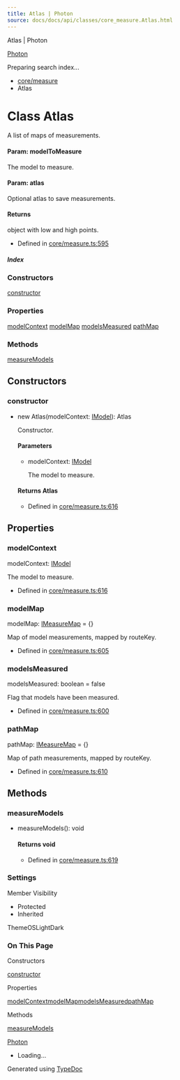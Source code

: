 ```yaml
---
title: Atlas | Photon
source: docs/docs/api/classes/core_measure.Atlas.html
---
```


Atlas | Photon

[Photon](../index.html)




Preparing search index...

* [core/measure](../modules/core_measure.html)
* Atlas

# Class Atlas

A list of maps of measurements.

#### Param: modelToMeasure

The model to measure.

#### Param: atlas

Optional atlas to save measurements.

#### Returns

object with low and high points.

* Defined in [core/measure.ts:595](https://github.com/mwhite454/photon/blob/main/packages/photon/src/core/measure.ts#L595)

##### Index

### Constructors

[constructor](#constructor)

### Properties

[modelContext](#modelcontext)
[modelMap](#modelmap)
[modelsMeasured](#modelsmeasured)
[pathMap](#pathmap)

### Methods

[measureModels](#measuremodels)

## Constructors

### constructor

* new Atlas(modelContext: [IModel](../interfaces/core_schema.IModel.html)): Atlas

  Constructor.

  #### Parameters

  + modelContext: [IModel](../interfaces/core_schema.IModel.html)

    The model to measure.

  #### Returns Atlas

  + Defined in [core/measure.ts:616](https://github.com/mwhite454/photon/blob/main/packages/photon/src/core/measure.ts#L616)

## Properties

### modelContext

modelContext: [IModel](../interfaces/core_schema.IModel.html)

The model to measure.

* Defined in [core/measure.ts:616](https://github.com/mwhite454/photon/blob/main/packages/photon/src/core/measure.ts#L616)

### modelMap

modelMap: [IMeasureMap](../interfaces/core_maker.IMeasureMap.html) = {}

Map of model measurements, mapped by routeKey.

* Defined in [core/measure.ts:605](https://github.com/mwhite454/photon/blob/main/packages/photon/src/core/measure.ts#L605)

### modelsMeasured

modelsMeasured: boolean = false

Flag that models have been measured.

* Defined in [core/measure.ts:600](https://github.com/mwhite454/photon/blob/main/packages/photon/src/core/measure.ts#L600)

### pathMap

pathMap: [IMeasureMap](../interfaces/core_maker.IMeasureMap.html) = {}

Map of path measurements, mapped by routeKey.

* Defined in [core/measure.ts:610](https://github.com/mwhite454/photon/blob/main/packages/photon/src/core/measure.ts#L610)

## Methods

### measureModels

* measureModels(): void

  #### Returns void

  + Defined in [core/measure.ts:619](https://github.com/mwhite454/photon/blob/main/packages/photon/src/core/measure.ts#L619)

### Settings

Member Visibility

* Protected
* Inherited

ThemeOSLightDark

### On This Page

Constructors

[constructor](#constructor)

Properties

[modelContext](#modelcontext)[modelMap](#modelmap)[modelsMeasured](#modelsmeasured)[pathMap](#pathmap)

Methods

[measureModels](#measuremodels)

[Photon](../index.html)

* Loading...

Generated using [TypeDoc](https://typedoc.org/)

